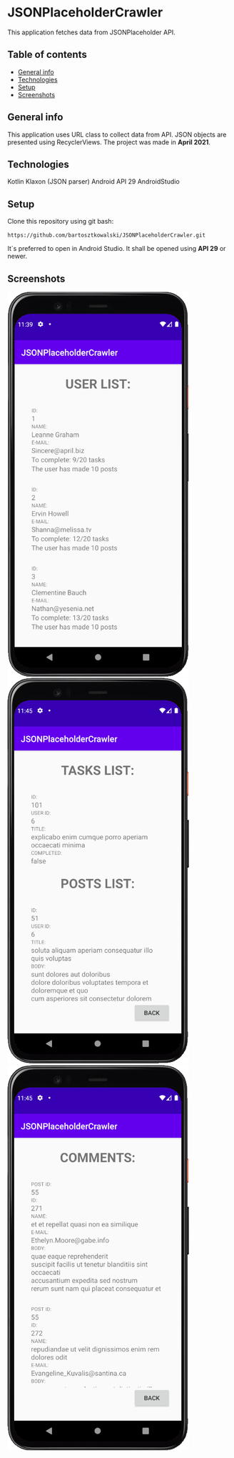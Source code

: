 # JSONPlaceholderCrawler
This application fetches data from JSONPlaceholder API.

## Table of contents
* [General info](#general-info)
* [Technologies](#technologies)
* [Setup](#setup)
* [Screenshots](#examples)

## General info
This application uses URL class to collect data from API. 
JSON objects are presented using RecyclerViews.
The project was made in **April 2021**.

## Technologies
Kotlin
Klaxon (JSON parser)
Android API 29
AndroidStudio

## Setup
Clone this repository using git bash:
```
https://github.com/bartosztkowalski/JSONPlaceholderCrawler.git
```
It`s preferred to open in Android Studio. It shall be opened using **API 29** or newer.

## Screenshots
![Main menu](./screenshots/00.png)
![Second activity](./screenshots/01.png)
![Third activity](./screenshots/02.png)